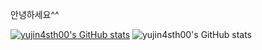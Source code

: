 안녕하세요^^

[![yujin4sth00's GitHub stats](https://github-readme-stats.vercel.app/api?username=yujin4sth00)](https://github.com/yujin4sth00/github-readme-stats)
![yujin4sth00's GitHub stats](https://github-readme-stats.vercel.app/api?username=yujin4sth00&show_icons=true&theme=buefy)
